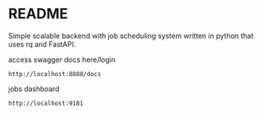 # README
Simple scalable backend with job scheduling system written in python that uses rq and FastAPI.

access swagger docs here/login
```
http://localhost:8888/docs
```

jobs dashboard
```
http://localhost:9181
```
